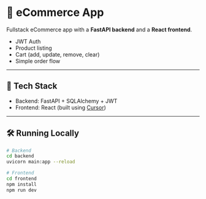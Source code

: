 # 🛒 eCommerce App

Fullstack eCommerce app with a **FastAPI backend** and a **React frontend**.

- JWT Auth
- Product listing
- Cart (add, update, remove, clear)
- Simple order flow

---

## 🚀 Tech Stack

- Backend: FastAPI + SQLAlchemy + JWT
- Frontend: React (built using [Cursor](https://cursor.so))

---

## 🛠 Running Locally

```bash
# Backend
cd backend
uvicorn main:app --reload

# Frontend
cd frontend
npm install
npm run dev
